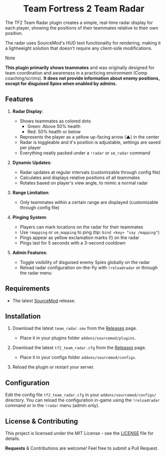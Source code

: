 <h1 align="center">Team Fortress 2 Team Radar</h1>

The TF2 Team Radar plugin creates a simple, real-time radar display for each player, showing the positions of their teammates relative to their own position. 

The radar uses SourceMod's HUD text functionality for rendering, making it a lightweight solution that doesn't require any client-side modifications.

> [!NOTE]
> **This plugin primarily shows teammates** and was originally designed for team coordination and awareness in a practicing environment (Comp coaching/scrims). **It does not provide information about enemy positions, except for disguised Spies when enabled by admins.**

## Features

1. **Radar Display**:
   - Shows teammates as colored dots
     - Green: Above 50% health
     - Red: 50% health or below
   - Represents the player as a yellow up-facing arrow (▲) in the center
   - Radar is toggleable and it's position is adjustable, settings are saved per player
   - Everything neatly packed under a `!radar` or `sm_radar` command

2. **Dynamic Updates**:
   - Radar updates at regular intervals (customizable through config file)
   - Calculates and displays relative positions of all teammates
   - Rotates based on player's view angle, to mimic a normal radar

3. **Range Limitation**:
   - Only teammates within a certain range are displayed (customizable through config file)

4. **Pinging System**:
   - Players can mark locations on the radar for their teammates
   - Use `!mapping` or `sm_mapping` to ping (tip: `bind <key> "say /mapping"`)
   - Pings appear as yellow exclamation marks (!) on the radar
   - Pings last for 5 seconds with a 3-second cooldown

5. **Admin Features**:
   - Toggle visibility of disguised enemy Spies globally on the radar
   - Reload radar configuration on-the-fly with `!reloadradar` or through the radar menu

## Requirements

- The latest [SourceMod](https://www.sourcemod.net/downloads.php) release.

## Installation

1. Download the latest `team_radar.smx` from the [Releases](https://github.com/vexx-sm/tf2-team-radar/releases) page.
	- Place it in your plugins folder `addons/sourcemod/plugins`.
	
2. Download the latest `tf2_team_radar.cfg` from the [Releases](https://github.com/vexx-sm/tf2-team-radar/releases) page.
	- Place it in your configs folder `addons/sourcemod/configs`.
	
3. Reload the plugin or restart your server.

## Configuration

Edit the config file `tf2_team_radar.cfg` in your `addons/sourcemod/configs/` directory.
You can reload the configuration in-game using the `!reloadradar` command or in the `!radar` menu (admin only).

## License & Contributing

This project is licensed under the MIT License - see the [LICENSE](LICENSE) file for details.

**Requests** & Contributions are welcome! Feel free to submit a Pull Request.
